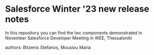 # Salesforce Winter '23 new release notes

In this repository you can find the lwc components demonstrated in November Salesforce Developer Meeting in WEE, Thessaloniki

authors: Bitzenis Stefanos, Mousiou Maria



